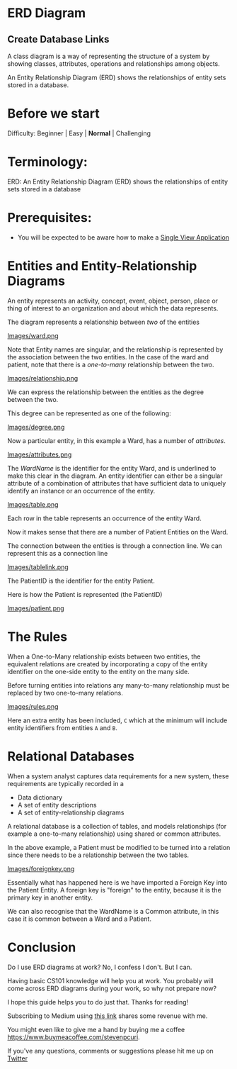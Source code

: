 # ERD Diagram
## Create Database Links

A class diagram is a way of representing the structure of a system by showing classes, attributes, operations and relationships among objects.

An Entity Relationship Diagram (ERD) shows the relationships of entity sets stored in a database.

# Before we start
Difficulty: Beginner | Easy | **Normal** | Challenging<br/>

# Terminology:
ERD: An Entity Relationship Diagram (ERD) shows the relationships of entity sets stored in a database

# Prerequisites:
- You will be expected to be aware how to make a [Single View Application](https://medium.com/swlh/your-first-ios-application-using-xcode-9983cf6efb71)

# Entities and Entity-Relationship Diagrams
An entity represents an activity, concept, event, object, person, place or thing of interest to an organization and about which the data represents.

The diagram represents a relationship between *two* of the entities 

[Images/ward.png](Images/ward.png)<br>

Note that Entity names are singular, and the relationship is represented by the association between the two entities. In the case of the ward and patient, note that there is a *one-to-many* relationship between the two. 

[Images/relationship.png](Images/relationship.png)<br>

We can express the relationship between the entities as the degree between the two.

This degree can be represented as one of the following:

[Images/degree.png](Images/degree.png)<br>

Now a particular entity, in this example a Ward, has a number of *attributes*.

[Images/attributes.png](Images/attributes.png)<br>

The *WardName* is the identifier for the entity Ward, and is underlined to make this clear in the diagram. An entity identifier can either be a singular attribute of a combination of attributes that have sufficient data to uniquely identify an instance or an occurrence of the entity.

[Images/table.png](Images/table.png)<br>

Each row in the table represents an occurrence of the entity Ward.

Now it makes sense that there are a number of Patient Entities on the Ward.

The connection between the entities is through a connection line. We can represent this as a connection line

[Images/tablelink.png](Images/tablelink.png)<br>

The PatientID is the identifier for the entity Patient.

Here is how the Patient is represented (the PatientID)

[Images/patient.png](Images/patient.png)<br>

# The Rules
When a One-to-Many relationship exists between two entities, the equivalent relations are created by incorporating a copy of the entity identifier on the one-side entity to the entity on the many side.

Before turning entities into relations any many-to-many relationship must be replaced by two one-to-many relations.

[Images/rules.png](Images/rules.png)<br>

Here an extra entity has been included, `C` which at the minimum will include entity identifiers from entities `A` and `B`.

# Relational Databases
When a system analyst captures data requirements for a new system, these requirements are typically recorded in a 
* Data dictionary
* A set of entity descriptions
* A set of entity-relationship diagrams

A relational database is a collection of tables, and models relationships (for example a one-to-many relationship) using shared or common attributes.

In the above example, a Patient must be modified to be turned into a relation since there needs to be a relationship between the two tables.

[Images/foreignkey.png](Images/foreignkey.png)<br>

Essentially what has happened here is we have imported a Foreign Key into the Patient Entity. A foreign key is "foreign" to the entity, because it is the primary key in another entity. 

We can also recognise that the WardName is a Common attribute, in this case it is common between a Ward and a Patient.

# Conclusion

Do I use ERD diagrams at work? No, I confess I don't.
But I can.

Having basic CS101 knowledge will help you at work. You probably will come across ERD diagrams during your work, so why not prepare now?

I hope this guide helps you to do just that. Thanks for reading!

Subscribing to Medium using [this link](https://medium.com/r/?url=https%3A%2F%2Fstevenpcurtis.medium.com%2Fmembership) shares some revenue with me.

You might even like to give me a hand by buying me a coffee https://www.buymeacoffee.com/stevenpcuri.

If you've any questions, comments or suggestions please hit me up on [Twitter](https://twitter.com/stevenpcurtis)
